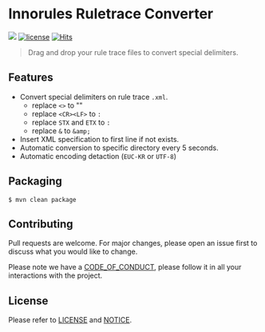 # Innorules Ruletrace Converter

![](https://img.shields.io/badge/release-v1.2.1-blue.svg)
[![license](https://img.shields.io/badge/license-Apache--2.0-green.svg)](https://github.com/silentsoft/actlist-innorules-ruletrace-converter-plugin/blob/master/LICENSE.txt)
[![Hits](https://hits.sh/github.com/silentsoft/actlist-innorules-ruletrace-converter-plugin.svg)](https://hits.sh)

> Drag and drop your rule trace files to convert special delimiters.

## Features
  - Convert special delimiters on rule trace `.xml`.
    - replace `<>` to ""
    - replace `<CR><LF>` to `:`
    - replace `STX` and `ETX` to `:`
    - replace `&` to `&amp;`
  - Insert XML specification to first line if not exists.
  - Automatic conversion to specific directory every 5 seconds.
  - Automatic encoding detaction (`EUC-KR` or `UTF-8`)

## Packaging
```
$ mvn clean package
```

## Contributing
Pull requests are welcome. For major changes, please open an issue first to discuss what you would like to change.

Please note we have a [CODE_OF_CONDUCT](https://github.com/silentsoft/actlist-innorules-ruletrace-converter-plugin/blob/master/CODE_OF_CONDUCT.md), please follow it in all your interactions with the project.

## License
Please refer to [LICENSE](https://github.com/silentsoft/actlist-innorules-ruletrace-converter-plugin/blob/master/LICENSE.txt) and [NOTICE](https://github.com/silentsoft/actlist-innorules-ruletrace-converter-plugin/blob/master/NOTICE.md).
